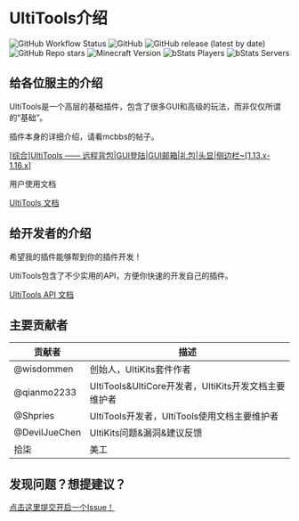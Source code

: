 # UltiTools介绍
![GitHub Workflow Status](https://img.shields.io/github/workflow/status/wisdommen/UltiTools/Plugin%20Test)
![GitHub](https://img.shields.io/github/license/wisdommen/UltiTools)
![GitHub release (latest by date)](https://img.shields.io/github/v/release/wisdommen/UltiTools)
![GitHub Repo stars](https://img.shields.io/github/stars/wisdommen/UltiTools)
![Minecraft Version](https://img.shields.io/badge/Minecraft-1.8--1.18-blue)
![bStats Players](https://img.shields.io/bstats/players/8652)
![bStats Servers](https://img.shields.io/bstats/servers/8652)

## 给各位服主的介绍

UltiTools是一个高层的基础插件，包含了很多GUI和高级的玩法，而非仅仅所谓的“基础”。

插件本身的详细介绍，请看mcbbs的帖子。

[\[综合\]UltiTools —— 远程背包\|GUI登陆\|GUI邮箱\|礼包\|头显\|侧边栏~\[1.13.x-1.16.x\]](https://www.mcbbs.net/thread-1062730-1-1.html)

用户使用文档

[UltiTools 文档](https://doc.ultitools.ultikits.com/)

## 给开发者的介绍

希望我的插件能够帮到你的插件开发！

UltiTools包含了不少实用的API，方便你快速的开发自己的插件。

[UltiTools API 文档](https://doc.dev.ultikits.com/)

## 主要贡献者
| 贡献者           | 描述                                      |
|---------------|-----------------------------------------|
| @wisdommen    | 创始人，UltiKits套件作者                        |
| @qianmo2233   | UltiTools&UltiCore开发者，UltiKits开发文档主要维护者 |
| @Shpries      | UltiTools开发者，UltiTools使用文档主要维护者         |
| @DevilJueChen | UltiKits问题&漏洞&建议反馈                      |
| 拾柒            | 美工                                      |
## 发现问题？想提建议？
[点击这里提交开启一个Issue！](https://github.com/wisdommen/UltiTools/issues/new)
